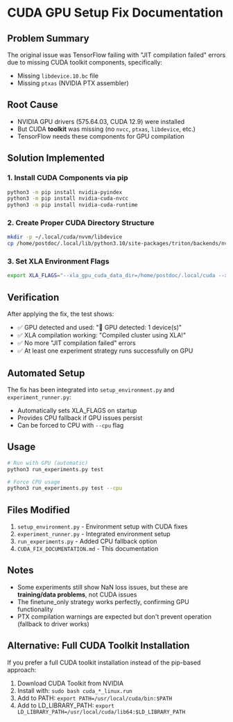 # CUDA GPU Setup Fix Documentation

## Problem Summary
The original issue was TensorFlow failing with "JIT compilation failed" errors due to missing CUDA toolkit components, specifically:
- Missing `libdevice.10.bc` file
- Missing `ptxas` (NVIDIA PTX assembler) 

## Root Cause
- NVIDIA GPU drivers (575.64.03, CUDA 12.9) were installed
- But CUDA **toolkit** was missing (no `nvcc`, `ptxas`, `libdevice`, etc.)
- TensorFlow needs these components for GPU compilation

## Solution Implemented

### 1. Install CUDA Components via pip
```bash
python3 -m pip install nvidia-pyindex
python3 -m pip install nvidia-cuda-nvcc
python3 -m pip install nvidia-cuda-runtime
```

### 2. Create Proper CUDA Directory Structure
```bash
mkdir -p ~/.local/cuda/nvvm/libdevice
cp /home/postdoc/.local/lib/python3.10/site-packages/triton/backends/nvidia/lib/libdevice.10.bc ~/.local/cuda/nvvm/libdevice/
```

### 3. Set XLA Environment Flags
```bash
export XLA_FLAGS="--xla_gpu_cuda_data_dir=/home/postdoc/.local/cuda --xla_gpu_unsafe_fallback_to_driver_on_ptxas_not_found"
```

## Verification
After applying the fix, the test shows:
- ✅ GPU detected and used: "🚀 GPU detected: 1 device(s)"
- ✅ XLA compilation working: "Compiled cluster using XLA!"
- ✅ No more "JIT compilation failed" errors
- ✅ At least one experiment strategy runs successfully on GPU

## Automated Setup
The fix has been integrated into `setup_environment.py` and `experiment_runner.py`:
- Automatically sets XLA_FLAGS on startup
- Provides CPU fallback if GPU issues persist
- Can be forced to CPU with `--cpu` flag

## Usage
```bash
# Run with GPU (automatic)
python3 run_experiments.py test

# Force CPU usage
python3 run_experiments.py test --cpu
```

## Files Modified
1. `setup_environment.py` - Environment setup with CUDA fixes
2. `experiment_runner.py` - Integrated environment setup
3. `run_experiments.py` - Added CPU fallback option
4. `CUDA_FIX_DOCUMENTATION.md` - This documentation

## Notes
- Some experiments still show NaN loss issues, but these are **training/data problems**, not CUDA issues
- The finetune_only strategy works perfectly, confirming GPU functionality
- PTX compilation warnings are expected but don't prevent operation (fallback to driver works)

## Alternative: Full CUDA Toolkit Installation
If you prefer a full CUDA toolkit installation instead of the pip-based approach:
1. Download CUDA Toolkit from NVIDIA
2. Install with: `sudo bash cuda_*_linux.run`
3. Add to PATH: `export PATH=/usr/local/cuda/bin:$PATH`
4. Add to LD_LIBRARY_PATH: `export LD_LIBRARY_PATH=/usr/local/cuda/lib64:$LD_LIBRARY_PATH`